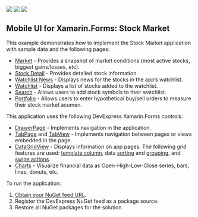 <!-- default badges list -->
![](https://img.shields.io/endpoint?url=https://codecentral.devexpress.com/api/v1/VersionRange/243744496/19.2.1%2B)
[![](https://img.shields.io/badge/Open_in_DevExpress_Support_Center-FF7200?style=flat-square&logo=DevExpress&logoColor=white)](https://supportcenter.devexpress.com/ticket/details/T867470)
[![](https://img.shields.io/badge/📖_How_to_use_DevExpress_Examples-e9f6fc?style=flat-square)](https://docs.devexpress.com/GeneralInformation/403183)
<!-- default badges end -->
## Mobile UI for Xamarin.Forms: Stock Market

This example demonstrates how to implement the Stock Market application with sample data and the following pages:

- [Market](./CS/Stocks.UI/Views/MarketPage) - Provides a snapshot of market conditions (most active stocks, biggest gains/losses, etc).
- [Stock Detail](./CS/Stocks.UI/Views/SymbolPage) - Provides detailed stock information.
- [Watchlist News](./CS/Stocks.UI/Views/NewsPage) - Displays news for the stocks in the app’s watchlist.
- [Watchlist](./CS/Stocks.UI/Views/WatchlistPage) - Displays a list of stocks added to the watchlist.
- [Search](./CS/Stocks.UI/Views/SearchSymbolPage) - Allows users to add stock symbols to their watchlist.
- [Portfolio](./CS/Stocks.UI/Views/PortfolioPage) - Allows users to enter hypothetical buy/sell orders to measure their stock market acumen.

This application uses the following DevExpress Xamarin.Forms controls:

- [DrawerPage](https://docs.devexpress.com/MobileControls/401159/xamarin-forms/navigation-controls/drawer-page/index) - Implements navigation in the application.
- [TabPage](https://docs.devexpress.com/MobileControls/401160/xamarin-forms/navigation-controls/tab-page/index) and [TabView](https://docs.devexpress.com/MobileControls/401161/xamarin-forms/navigation-controls/tab-view/index) - Implements navigation between pages or views embedded in the page.
- [DataGridView](https://docs.devexpress.com/MobileControls/DevExpress.XamarinForms.DataGrid.DataGridView) - Displays information on app pages. The following grid features are used: [template column](https://docs.devexpress.com/MobileControls/DevExpress.XamarinForms.DataGrid.TemplateColumn), data [sorting](https://docs.devexpress.com/MobileControls/400552/xamarin-forms/data-grid/getting-started/lesson-5-sort-data) and [grouping](https://docs.devexpress.com/MobileControls/400550/xamarin-forms/data-grid/getting-started/lesson-3-group-data), and [swipe actions](https://docs.devexpress.com/MobileControls/401053/xamarin-forms/data-grid/examples/swipe-actions). 
- [Charts](http://docs.devexpress.com/MobileControls/400422/xamarin-forms/charts/index) - Visualize financial data as Open-High-Low-Close series, bars, lines, donuts, etc.

To run the application:
1. [Obtain your NuGet feed URL](http://docs.devexpress.com/GeneralInformation/116042/installation/install-devexpress-controls-using-nuget-packages/obtain-your-nuget-feed-url).
2. Register the DevExpress NuGet feed as a package source.
3. Restore all NuGet packages for the solution.
